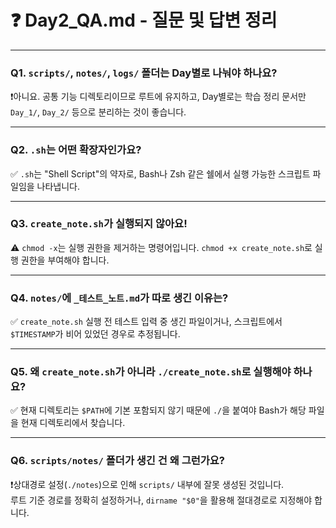 # ❓ Day2_QA.md - 질문 및 답변 정리

---

### Q1. `scripts/`, `notes/`, `logs/` 폴더는 Day별로 나눠야 하나요?
❗아니요. 공통 기능 디렉토리이므로 루트에 유지하고, Day별로는 학습 정리 문서만 `Day_1/`, `Day_2/` 등으로 분리하는 것이 좋습니다.

---

### Q2. `.sh`는 어떤 확장자인가요?
✅ `.sh`는 "Shell Script"의 약자로, Bash나 Zsh 같은 쉘에서 실행 가능한 스크립트 파일임을 나타냅니다.

---

### Q3. `create_note.sh`가 실행되지 않아요!
⚠️ `chmod -x`는 실행 권한을 제거하는 명령어입니다. `chmod +x create_note.sh`로 실행 권한을 부여해야 합니다.

---

### Q4. `notes/`에 `_테스트_노트.md`가 따로 생긴 이유는?
✅ `create_note.sh` 실행 전 테스트 입력 중 생긴 파일이거나, 스크립트에서 `$TIMESTAMP`가 비어 있었던 경우로 추정됩니다.

---

### Q5. 왜 `create_note.sh`가 아니라 `./create_note.sh`로 실행해야 하나요?
✅ 현재 디렉토리는 `$PATH`에 기본 포함되지 않기 때문에 `./`을 붙여야 Bash가 해당 파일을 현재 디렉토리에서 찾습니다.

---

### Q6. `scripts/notes/` 폴더가 생긴 건 왜 그런가요?
❗상대경로 설정(`./notes`)으로 인해 `scripts/` 내부에 잘못 생성된 것입니다.  
루트 기준 경로를 정확히 설정하거나, `dirname "$0"`을 활용해 절대경로로 지정해야 합니다.

